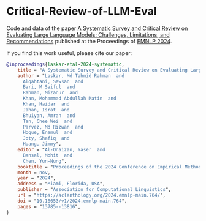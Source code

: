 # Critical-Review-of-LLM-Eval

Code and data of the paper [A Systematic Survey and Critical Review on Evaluating Large Language Models: Challenges, Limitations, and Recommendations](https://aclanthology.org/2024.emnlp-main.764/) published at the Proceedings of [EMNLP 2024](https://2024.emnlp.org/). 

If you find this work useful, please cite our paper:

```bibtex
@inproceedings{laskar-etal-2024-systematic,
    title = "A Systematic Survey and Critical Review on Evaluating Large Language Models: Challenges, Limitations, and Recommendations",
    author = "Laskar, Md Tahmid Rahman  and
      Alqahtani, Sawsan  and
      Bari, M Saiful  and
      Rahman, Mizanur  and
      Khan, Mohammad Abdullah Matin  and
      Khan, Haidar  and
      Jahan, Israt  and
      Bhuiyan, Amran  and
      Tan, Chee Wei  and
      Parvez, Md Rizwan  and
      Hoque, Enamul  and
      Joty, Shafiq  and
      Huang, Jimmy",
    editor = "Al-Onaizan, Yaser  and
      Bansal, Mohit  and
      Chen, Yun-Nung",
    booktitle = "Proceedings of the 2024 Conference on Empirical Methods in Natural Language Processing",
    month = nov,
    year = "2024",
    address = "Miami, Florida, USA",
    publisher = "Association for Computational Linguistics",
    url = "https://aclanthology.org/2024.emnlp-main.764/",
    doi = "10.18653/v1/2024.emnlp-main.764",
    pages = "13785--13816",
}
